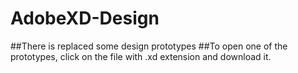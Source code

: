 # AdobeXD-Design
 ##There is replaced some design prototypes
 ##To open one of the prototypes, click on the file with .xd extension and download it.
